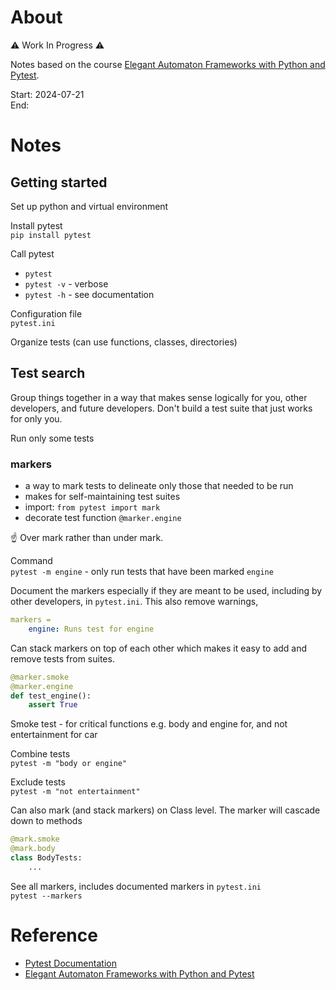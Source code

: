 # About 

⚠ Work In Progress ⚠

Notes based on the course [Elegant Automaton Frameworks with Python and Pytest](https://www.udemy.com/course/elegant-automation-frameworks-with-python-and-pytest).

Start: 2024-07-21  
End: 

# Notes
## Getting started

Set up python and virtual environment

Install pytest  
`pip install pytest`


Call pytest  
- `pytest`  
- `pytest -v` - verbose
- `pytest -h` - see documentation

Configuration file  
`pytest.ini`

Organize tests (can use functions, classes, directories)


## Test search
Group things together in a way that makes sense logically for you, other developers, and future developers. Don't build a test suite that just works for only you.

Run only some tests


### markers
- a way to mark tests to delineate only those that needed to be run
- makes for self-maintaining test suites
- import:
    `from pytest import mark`
- decorate test function
    `@marker.engine`

☝ Over mark rather than under mark.

Command  
`pytest -m engine`
    - only run tests that have been marked `engine`

Document the markers especially if they are meant to be used, including by other developers, in `pytest.ini`. This also remove warnings, 
```yaml
markers =
    engine: Runs test for engine
```

Can stack markers on top of each other which makes it easy to add and remove tests from suites.
```python
@marker.smoke
@marker.engine
def test_engine():
    assert True
```
Smoke test - for critical functions e.g. body and engine for, and not entertainment for car

Combine tests  
`pytest -m "body or engine"`

Exclude tests  
`pytest -m "not entertainment"`


Can also mark (and stack markers) on Class level. The marker will cascade down to methods  

```python
@mark.smoke
@mark.body
class BodyTests:
    ...
```

See all markers, includes documented markers in `pytest.ini`  
`pytest --markers`

# Reference
- [Pytest Documentation](https://docs.pytest.org)
- [Elegant Automaton Frameworks with Python and Pytest](https://www.udemy.com/course/elegant-automation-frameworks-with-python-and-pytest)
